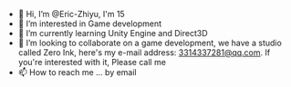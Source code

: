 - 👋 Hi, I’m @Eric-Zhiyu, I'm 15
- 👀 I’m interested in Game development
- 🌱 I’m currently learning Unity Engine and Direct3D
- 💞️ I’m looking to collaborate on a game development, we have a studio called Zero Ink, here's my e-mail address: 3314337281@qq.com. If you're interested with it, Please call me
- 📫 How to reach me ... by email

<!---
Eric-Zhiyu/Eric-Zhiyu is a ✨ special ✨ repository because its `README.md` (this file) appears on your GitHub profile.
You can click the Preview link to take a look at your changes.
--->
